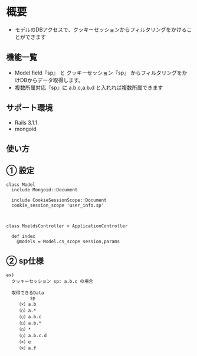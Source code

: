 概要
=====
- モデルのDBアクセスで、クッキーセッションからフィルタリングをかけることができます

機能一覧
--------
- Model field『sp』 と クッキーセッション『sp』 からフィルタリングをかけDBからデータ取得します。
- 複数所属対応『sp』に a.b.c,a.b.d と入れれば複数所属できます

サポート環境
---------
* Rails 3.1.1
* mongoid


使い方
------

## ①  設定

    class Model
      include Mongoid::Document
    
      include CookieSessionScope::Document
      cookie_session_scope 'user_info.sp'
  
  
  
    class MoeldsController < ApplicationController
    
      def index
        @models = Model.cs_scope session,params
    

## ② sp仕様

    ex)
      クッキーセッション sp: a.b.c の場合
    
      取得できるData
             sp
        （×）a.b
        （○）a.*
        （○）a.b.c
        （○）a.b.*
        （○）*
        （○）a.b.c.d
        （×）e
        （×）a.f
    

